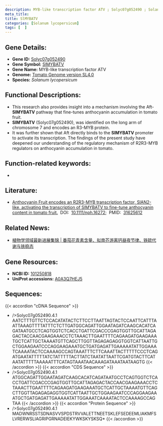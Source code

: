 ```yaml
---
description: MYB-like transcription factor ATV ; Solyc07g052490 ; Solanum lycopersicum
meta_title:
title: SlMYBATV
categories: [Solanum lycopersicum]
tags: [  ]
---
```


## Gene Details:
- **Gene ID:**	[Solyc07g052490](https://solgenomics.net/locus/Solyc07g052490/view)
- **Gene Symbol:** <u>SlMYBATV</u>
- **Gene Name:** MYB-like transcription factor ATV
- **Genome:** [Tomato Genome version SL4.0](https://solgenomics.net/organism/solanum_lycopersicum/genome)
- **Species:** *Solanum lycopersicum*

## Functional Descriptions:
   - This research also provides insight into a mechanism involving the Aft-**SlMYBATV** pathway that fine-tunes anthocyanin accumulation in tomato fruit.
   - **SlMYBATV** (Solyc07g052490), was identified on the long arm of chromosome 7 and encodes an R3-MYB protein.
   - It was further shown that Aft directly binds to the **SlMYBATV** promoter to activate its transcription. The findings of the present study have deepened our understanding of the regulatory mechanism of R2R3-MYB regulators on anthocyanin accumulation in tomato.

## Function-related keywords:
   - [](/tags//)

## Literature:
   - [Anthocyanin Fruit encodes an R2R3-MYB transcription factor, SlAN2-like, activating the transcription of SlMYBATV to fine-tune anthocyanin content in tomato fruit.]( https://nph.onlinelibrary.wiley.com/doi/10.1111/nph.16272)&nbsp;&nbsp;DOI:&nbsp;&nbsp;[10.1111/nph.16272](https://nph.onlinelibrary.wiley.com/doi/10.1111/nph.16272);&nbsp;&nbsp;PMID:&nbsp;&nbsp;[31625612](https://pubmed.ncbi.nlm.nih.gov/31625612/)

## Related News:
   - [植物学领域最新进展集锦 | 番茄花青素含量、拟南芥游离钙昼夜节律、铁硫代谢与铁稳态](https://mp.weixin.qq.com/s?__biz=MzIyOTY2NDYyNQ==&mid=2247493244&idx=3&sn=2a260b5459ca79b44a595c459b2743b8&chksm=e8bd9462dfca1d7418ac6fbba2242770ed34bddb4542cba0a6919b71917eb6fce02062ecdc30&scene=27#wechat_redirect)

## Gene Resources:
- **NCBI ID:**  [101250818](https://www.ncbi.nlm.nih.gov/gene/?term=101250818)
- **UniProt accessions:** [A0A3Q7HEJ5](https://www.uniprot.org/uniprotkb/A0A3Q7HEJ5/entry)



## Sequences:
{{< accordion "cDNA Sequence" >}}
- />Solyc07g052490.4.1<br>
AATCTTTGTTCTCCACATATACTCTTCCTTAATTAGTACTCCAATTCATTTAATTAAAGTTTTATTTCTCTTGATGGCAGATTGGAATAGATCAAGCACATCAGATAATGCCTCAGTGGTCTCACCTGATTCGACCCGAGTGGTTGCATTAGAGACTACCAACGAAGAAACCTCTAAACTTGAATTTTCAGAAGATGAAGAAATGCTCATTGCTAAAATGTTCAGCTTGGTTAGAGAGAGGTGGTCATTAATTGCTGGAAGAATCCCAGGAAGAAATGCTGATGAGATTGAAAAATATTGGAAATCAAAATACTCCAAAAGCCAGTAAATTTCTTCAAATTACTTTTTCCCTCAGATGAATATTTTTATCTATTTTTACTTATCTAATATTAATTCGATGTACTTCATAATATTTTTAAAAATTTCATAGTAAATAACAAAGATAAATAATAAGTG
{{< /accordion >}}
{{< accordion "CDS Sequence" >}}
- />Solyc07g052490.4.1<br>
ATGGCAGATTGGAATAGATCAAGCACATCAGATAATGCCTCAGTGGTCTCACCTGATTCGACCCGAGTGGTTGCATTAGAGACTACCAACGAAGAAACCTCTAAACTTGAATTTTCAGAAGATGAAGAAATGCTCATTGCTAAAATGTTCAGCTTGGTTAGAGAGAGGTGGTCATTAATTGCTGGAAGAATCCCAGGAAGAAATGCTGATGAGATTGAAAAATATTGGAAATCAAAATACTCCAAAAGCCAGTAA
{{< /accordion >}}
{{< accordion "Protein Sequence" >}}
- />Solyc07g052490.4.1<br>
MADWNRSSTSDNASVVSPDSTRVVALETTNEETSKLEFSEDEEMLIAKMFSLVRERWSLIAGRIPGRNADEIEKYWKSKYSKSQ*
{{< /accordion >}}
